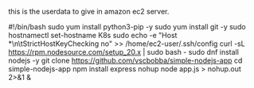 this is the userdata to give in amazon ec2 server.

#!/bin/bash
sudo yum install python3-pip -y
sudo yum install git -y
sudo hostnamectl set-hostname K8s
sudo echo -e "Host *\n\tStrictHostKeyChecking no" >> /home/ec2-user/.ssh/config
curl -sL https://rpm.nodesource.com/setup_20.x | sudo bash -
sudo dnf install nodejs -y
git clone https://github.com/vscbobba/simple-nodejs-app
cd simple-nodejs-app
npm install express
nohup node app.js > nohup.out 2>&1 &